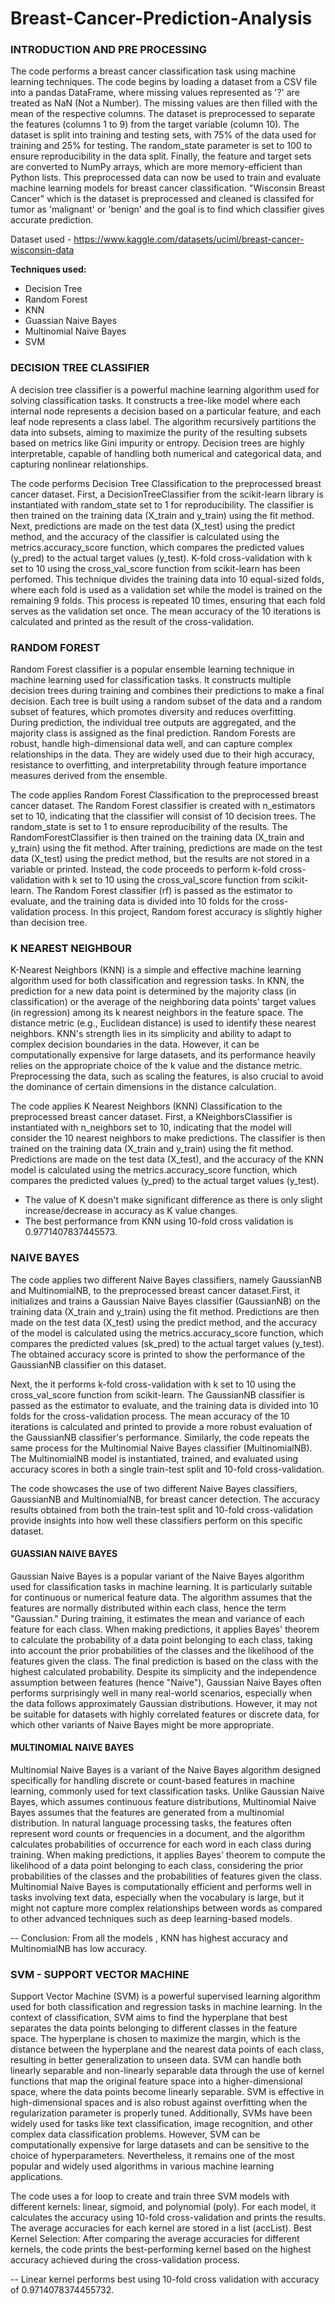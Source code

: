 # Breast-Cancer-Prediction-Analysis

### INTRODUCTION AND PRE PROCESSING

The code performs a breast cancer classification task using machine learning techniques. The code begins by loading a dataset from a CSV file into a pandas DataFrame, where missing values represented as '?' are treated as NaN (Not a Number). The missing values are then filled with the mean of the respective columns. The dataset is preprocessed to separate the features (columns 1 to 9) from the target variable (column 10). The dataset is split into training and testing sets, with 75% of the data used for training and 25% for testing. The random_state parameter is set to 100 to ensure reproducibility in the data split. Finally, the feature and target sets are converted to NumPy arrays, which are more memory-efficient than Python lists. This preprocessed data can now be used to train and evaluate machine learning models for breast cancer classification. "Wisconsin Breast Cancer" which is the dataset is preprocessed and cleaned is classifed for tumor as 'malignant' or 'benign' and the goal is to find which classifier gives accurate prediction.

Dataset used - https://www.kaggle.com/datasets/uciml/breast-cancer-wisconsin-data

**Techniques used:**

- Decision Tree
- Random Forest
- KNN
- Guassian Naive Bayes
- Multinomial Naive Bayes
- SVM

### DECISION TREE CLASSIFIER

A decision tree classifier is a powerful machine learning algorithm used for solving classification tasks. It constructs a tree-like model where each internal node represents a decision based on a particular feature, and each leaf node represents a class label. The algorithm recursively partitions the data into subsets, aiming to maximize the purity of the resulting subsets based on metrics like Gini impurity or entropy. Decision trees are highly interpretable, capable of handling both numerical and categorical data, and capturing nonlinear relationships.

The code performs Decision Tree Classification to the preprocessed breast cancer dataset. First, a DecisionTreeClassifier from the scikit-learn library is instantiated with random_state set to 1 for reproducibility. The classifier is then trained on the training data (X_train and y_train) using the fit method. Next, predictions are made on the test data (X_test) using the predict method, and the accuracy of the classifier is calculated using the metrics.accuracy_score function, which compares the predicted values (y_pred) to the actual target values (y_test). K-fold cross-validation with k set to 10 using the cross_val_score function from scikit-learn has been perfomed. This technique divides the training data into 10 equal-sized folds, where each fold is used as a validation set while the model is trained on the remaining 9 folds. This process is repeated 10 times, ensuring that each fold serves as the validation set once. The mean accuracy of the 10 iterations is calculated and printed as the result of the cross-validation.

### RANDOM FOREST

Random Forest classifier is a popular ensemble learning technique in machine learning used for classification tasks. It constructs multiple decision trees during training and combines their predictions to make a final decision. Each tree is built using a random subset of the data and a random subset of features, which promotes diversity and reduces overfitting. During prediction, the individual tree outputs are aggregated, and the majority class is assigned as the final prediction. Random Forests are robust, handle high-dimensional data well, and can capture complex relationships in the data. They are widely used due to their high accuracy, resistance to overfitting, and interpretability through feature importance measures derived from the ensemble.

The code applies Random Forest Classification to the preprocessed breast cancer dataset. The Random Forest classifier is created with n_estimators set to 10, indicating that the classifier will consist of 10 decision trees. The random_state is set to 1 to ensure reproducibility of the results. The RandomForestClassifier is then trained on the training data (X_train and y_train) using the fit method. After training, predictions are made on the test data (X_test) using the predict method, but the results are not stored in a variable or printed. Instead, the code proceeds to perform k-fold cross-validation with k set to 10 using the cross_val_score function from scikit-learn. The Random Forest classifier (rf) is passed as the estimator to evaluate, and the training data is divided into 10 folds for the cross-validation process. In this project, Random forest accuracy is slightly higher than decision tree.

### K NEAREST NEIGHBOUR

K-Nearest Neighbors (KNN) is a simple and effective machine learning algorithm used for both classification and regression tasks. In KNN, the prediction for a new data point is determined by the majority class (in classification) or the average of the neighboring data points' target values (in regression) among its k nearest neighbors in the feature space. The distance metric (e.g., Euclidean distance) is used to identify these nearest neighbors. KNN's strength lies in its simplicity and ability to adapt to complex decision boundaries in the data. However, it can be computationally expensive for large datasets, and its performance heavily relies on the appropriate choice of the k value and the distance metric. Preprocessing the data, such as scaling the features, is also crucial to avoid the dominance of certain dimensions in the distance calculation.

The code applies K Nearest Neighbors (KNN) Classification to the preprocessed breast cancer dataset. First, a KNeighborsClassifier is instantiated with n_neighbors set to 10, indicating that the model will consider the 10 nearest neighbors to make predictions. The classifier is then trained on the training data (X_train and y_train) using the fit method. Predictions are made on the test data (X_test), and the accuracy of the KNN model is calculated using the metrics.accuracy_score function, which compares the predicted values (y_pred) to the actual target values (y_test).

- The value of K doesn't make significant difference as there is only slight increase/decrease in accuracy as K value changes.
- The best performance from KNN using 10-fold cross validation is 0.9771407837445573.

### NAIVE BAYES

The code applies two different Naive Bayes classifiers, namely GaussianNB and MultinomialNB, to the preprocessed breast cancer dataset.First, it initializes and trains a Gaussian Naive Bayes classifier (GaussianNB) on the training data (X_train and y_train) using the fit method. Predictions are then made on the test data (X_test) using the predict method, and the accuracy of the model is calculated using the metrics.accuracy_score function, which compares the predicted values (sk_pred) to the actual target values (y_test). The obtained accuracy score is printed to show the performance of the GaussianNB classifier on this dataset.

Next, the it performs k-fold cross-validation with k set to 10 using the cross_val_score function from scikit-learn. The GaussianNB classifier is passed as the estimator to evaluate, and the training data is divided into 10 folds for the cross-validation process. The mean accuracy of the 10 iterations is calculated and printed to provide a more robust evaluation of the GaussianNB classifier's performance. Similarly, the code repeats the same process for the Multinomial Naive Bayes classifier (MultinomialNB). The MultinomialNB model is instantiated, trained, and evaluated using accuracy scores in both a single train-test split and 10-fold cross-validation.

The code showcases the use of two different Naive Bayes classifiers, GaussianNB and MultinomialNB, for breast cancer detection. The accuracy results obtained from both the train-test split and 10-fold cross-validation provide insights into how well these classifiers perform on this specific dataset. 

#### GUASSIAN NAIVE BAYES

Gaussian Naive Bayes is a popular variant of the Naive Bayes algorithm used for classification tasks in machine learning. It is particularly suitable for continuous or numerical feature data. The algorithm assumes that the features are normally distributed within each class, hence the term "Gaussian." During training, it estimates the mean and variance of each feature for each class. When making predictions, it applies Bayes' theorem to calculate the probability of a data point belonging to each class, taking into account the prior probabilities of the classes and the likelihood of the features given the class. The final prediction is based on the class with the highest calculated probability. Despite its simplicity and the independence assumption between features (hence "Naive"), Gaussian Naive Bayes often performs surprisingly well in many real-world scenarios, especially when the data follows approximately Gaussian distributions. However, it may not be suitable for datasets with highly correlated features or discrete data, for which other variants of Naive Bayes might be more appropriate.

#### MULTINOMIAL NAIVE BAYES

Multinomial Naive Bayes is a variant of the Naive Bayes algorithm designed specifically for handling discrete or count-based features in machine learning, commonly used for text classification tasks. Unlike Gaussian Naive Bayes, which assumes continuous feature distributions, Multinomial Naive Bayes assumes that the features are generated from a multinomial distribution. In natural language processing tasks, the features often represent word counts or frequencies in a document, and the algorithm calculates probabilities of occurrence for each word in each class during training. When making predictions, it applies Bayes' theorem to compute the likelihood of a data point belonging to each class, considering the prior probabilities of the classes and the probabilities of features given the class. Multinomial Naive Bayes is computationally efficient and performs well in tasks involving text data, especially when the vocabulary is large, but it might not capture more complex relationships between words as compared to other advanced techniques such as deep learning-based models.

-- Conclusion: From all the models , KNN has highest accuracy and MultinomialNB has low accuracy.

### SVM - SUPPORT VECTOR MACHINE

Support Vector Machine (SVM) is a powerful supervised learning algorithm used for both classification and regression tasks in machine learning. In the context of classification, SVM aims to find the hyperplane that best separates the data points belonging to different classes in the feature space. The hyperplane is chosen to maximize the margin, which is the distance between the hyperplane and the nearest data points of each class, resulting in better generalization to unseen data. SVM can handle both linearly separable and non-linearly separable data through the use of kernel functions that map the original feature space into a higher-dimensional space, where the data points become linearly separable. SVM is effective in high-dimensional spaces and is also robust against overfitting when the regularization parameter is properly tuned. Additionally, SVMs have been widely used for tasks like text classification, image recognition, and other complex data classification problems. However, SVM can be computationally expensive for large datasets and can be sensitive to the choice of hyperparameters. Nevertheless, it remains one of the most popular and widely used algorithms in various machine learning applications.

The code uses a for loop to create and train three SVM models with different kernels: linear, sigmoid, and polynomial (poly). For each model, it calculates the accuracy using 10-fold cross-validation and prints the results. The average accuracies for each kernel are stored in a list (accList). Best Kernel Selection: After comparing the average accuracies for different kernels, the code prints the best-performing kernel based on the highest accuracy achieved during the cross-validation process.

-- Linear kernel performs best using 10-fold cross validation with accuracy of 0.9714078374455732.
